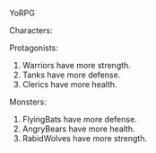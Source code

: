 YoRPG

Characters:

Protagonists:
1. Warriors have more strength.
2. Tanks have more defense.
3. Clerics have more health.

Monsters:
1. FlyingBats have more defense.
2. AngryBears have more health.
3. RabidWolves have more strength.